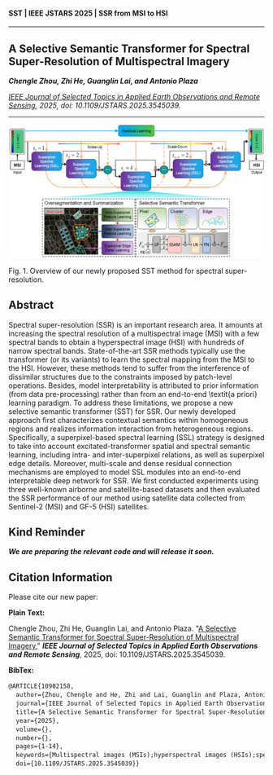 #### SST | IEEE JSTARS 2025 | SSR from MSI to HSI
---
## A Selective Semantic Transformer for Spectral Super-Resolution of Multispectral Imagery

***Chengle Zhou, Zhi He, Guanglin Lai, and Antonio Plaza***

*[IEEE Journal of Selected Topics in Applied Earth Observations and Remote Sensing](https://ieeexplore.ieee.org/document/10902158), 2025, doi: 10.1109/JSTARS.2025.3545039.*

---

![framework](https://github.com/chengle-zhou/MY-IMAGE/blob/2decde97242d9c80ae56aff79f60b835866ce33f/SST/framwork.png)

Fig. 1. Overview of our newly proposed SST method for spectral super-resolution.


## Abstract

Spectral super-resolution (SSR) is an important research area. It amounts at increasing the spectral resolution of a multispectral image (MSI) with a few spectral bands to obtain a hyperspectral image (HSI) with hundreds of narrow spectral bands. State-of-the-art SSR methods typically use the transformer (or its variants) to learn the spectral mapping from the MSI to the HSI. However, these methods tend to suffer from the interference of dissimilar structures due to the constraints imposed by patch-level operations. Besides, model interpretability is attributed to prior information (from data pre-processing) rather than from an end-to-end \textit{a priori} learning paradigm. To address these limitations, we propose a new selective semantic transformer (SST) for SSR. Our newly developed approach first characterizes contextual semantics within homogeneous regions and realizes information interaction from heterogeneous regions. Specifically, a superpixel-based spectral learning (SSL) strategy is designed to take into account excitated-transformer spatial and spectral semantic learning, including intra- and inter-superpixel relations, as well as superpixel edge details. Moreover, multi-scale and dense residual connection mechanisms are employed to model SSL modules into an end-to-end interpretable deep network for SSR. We first conducted experiments using three well-known airborne and satellite-based datasets and then evaluated the SSR performance of our method using satellite data collected from Sentinel-2 (MSI) and GF-5 (HSI) satellites.


## Kind Reminder

***We are preparing the relevant code and will release it soon.***


## Citation Information
Please cite our new paper:

**Plain Text:**

Chengle Zhou, Zhi He, Guanglin Lai, and Antonio Plaza. "[A Selective Semantic Transformer for Spectral Super-Resolution of Multispectral Imagery](https://ieeexplore.ieee.org/document/10902158)," ***IEEE Journal of Selected Topics in Applied Earth Observations and Remote Sensing***, 2025, doi: 10.1109/JSTARS.2025.3545039.

**BibTex:**

```latex
@ARTICLE{10902158,
  author={Zhou, Chengle and He, Zhi and Lai, Guanglin and Plaza, Antonio},
  journal={IEEE Journal of Selected Topics in Applied Earth Observations and Remote Sensing}, 
  title={A Selective Semantic Transformer for Spectral Super-Resolution of Multispectral Imagery}, 
  year={2025},
  volume={},
  number={},
  pages={1-14},
  keywords={Multispectral images (MSIs);hyperspectral images (HSIs);spectral semantics;spectral super-resolution (SSR);transformer},
  doi={10.1109/JSTARS.2025.3545039}}
```
